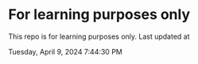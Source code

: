 # For learning purposes only
This repo is for learning purposes only.
Last updated at

Tuesday, April 9, 2024 7:44:30 PM

